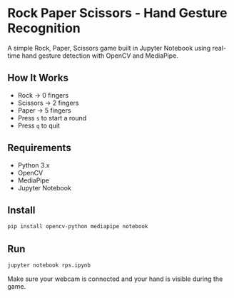 # Rock Paper Scissors - Hand Gesture Recognition

A simple Rock, Paper, Scissors game built in Jupyter Notebook using real-time hand gesture detection with OpenCV and MediaPipe.

## How It Works

- Rock → 0 fingers  
- Scissors → 2 fingers  
- Paper → 5 fingers  
- Press `s` to start a round  
- Press `q` to quit

## Requirements

- Python 3.x  
- OpenCV  
- MediaPipe  
- Jupyter Notebook

## Install

```bash
pip install opencv-python mediapipe notebook
```

## Run

```bash
jupyter notebook rps.ipynb
```

Make sure your webcam is connected and your hand is visible during the game.
